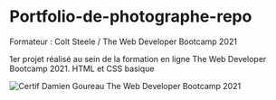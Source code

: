# Portfolio-de-photographe-repo
Formateur : Colt Steele / The Web Developer Bootcamp 2021

1er projet réalisé au sein de la formation en ligne The Web Developer Bootcamp 2021.
HTML et CSS basique


![Certif Damien Goureau The Web Developer Bootcamp 2021](https://user-images.githubusercontent.com/90900880/133976836-499d85b9-0759-4ef8-8d9b-818191ffeeeb.jpg)
